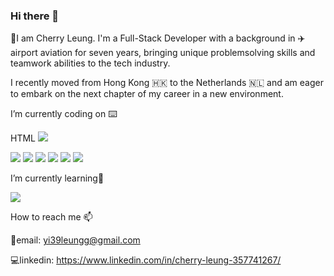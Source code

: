 ### Hi there 👋 
🍒I am Cherry Leung.
I'm a Full-Stack Developer with a background in ✈️ airport aviation for seven years, bringing unique problemsolving skills and teamwork abilities to the tech industry.


I recently moved from Hong Kong 🇭🇰 to the Netherlands 🇳🇱 and am eager to embark on the next chapter of my career in a new environment.




 I’m currently coding on ⌨️
 
HTML <img src="https://icons8.com/icon/20909/html-5">


 <img src="https://camo.githubusercontent.com/2a3c7fc231aff520b66d757efebf502941249f8c125a4542531ccda5f3bf77f4/68747470733a2f2f696d672e736869656c64732e696f2f62616467652f4353532d696e666f726d6174696f6e616c3f7374796c653d666c6174266c6f676f3d63737333266c6f676f436f6c6f723d436f6c6f724e616d6526636f6c6f723d626c61636b">

<img src="https://camo.githubusercontent.com/b78effd0bf898b043de732ebd9a520e93717fa8d0103e471d5af8c93e8f899a8/68747470733a2f2f696d672e736869656c64732e696f2f62616467652f4a6176615363726970742d696e666f726d6174696f6e616c3f7374796c653d666c6174266c6f676f3d4a617661536372697074266c6f676f436f6c6f723d436f6c6f724e616d6526636f6c6f723d626c61636b">
 <img src="https://camo.githubusercontent.com/2c00c3d4a81ed237b80593834f347d28901b3f421c33a5f2c170deff845e5585/68747470733a2f2f696d672e736869656c64732e696f2f62616467652f52656163742e6a732d696e666f726d6174696f6e616c3f7374796c653d666c6174266c6f676f3d7265616374266c6f676f436f6c6f723d436f6c6f724e616d6526636f6c6f723d626c61636b">
 <img src="https://camo.githubusercontent.com/59082a1ef957ded1e382c17f7b89b0c68819990670475f41fb72cd914b077bda/68747470733a2f2f696d672e736869656c64732e696f2f62616467652f4e6f64652e6a732d696e666f726d6174696f6e616c3f7374796c653d666c6174266c6f676f3d4e6f64652e6a73266c6f676f436f6c6f723d436f6c6f724e616d6526636f6c6f723d626c61636b">
<img src="https://camo.githubusercontent.com/3445df3d83ad17675b6e69347dfec71c3b30bc6af7f06282ff51b61b03f664a5/68747470733a2f2f696d672e736869656c64732e696f2f62616467652f457870726573732d696e666f726d6174696f6e616c3f7374796c653d666c6174266c6f676f3d45787072657373266c6f676f436f6c6f723d436f6c6f724e616d6526636f6c6f723d626c61636b">
<img src="https://camo.githubusercontent.com/352cdc55f45d14518124e1d9ab02f8caa64157d3f7b68c93e12b4568d92597b7/68747470733a2f2f696d672e736869656c64732e696f2f62616467652f4d6f6e676f44422d696e666f726d6174696f6e616c3f7374796c653d666c6174266c6f676f3d4d6f6e676f4442266c6f676f436f6c6f723d436f6c6f724e616d6526636f6c6f723d626c61636b">



 I’m currently learning🌱
 
 
 <img src="https://camo.githubusercontent.com/f495ea98d6dad87604e1e0fac03d44475204f85923d4e444589c46c080c1afc6/68747470733a2f2f696d672e736869656c64732e696f2f62616467652f547970655363726970742d696e666f726d6174696f6e616c3f7374796c653d666c6174266c6f676f3d54797065536372697074266c6f676f436f6c6f723d436f6c6f724e616d6526636f6c6f723d626c61636b">

 How to reach me 📫


📩email: yi39leungg@gmail.com


💻linkedin: https://www.linkedin.com/in/cherry-leung-357741267/








